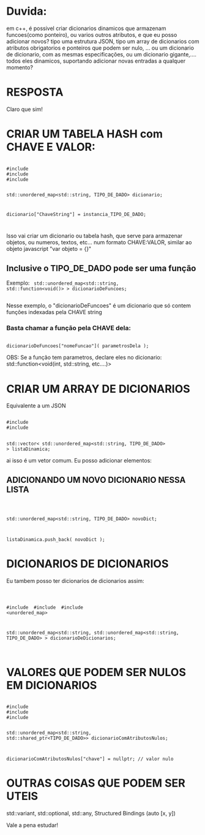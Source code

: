 # Duvida:
em c++, é possivel criar dicionarios dinamicos que armazenam funcoes(como ponteiro), ou varios outros atributos, e que eu posso adicionar novos? tipo uma estrutura JSON, tipo um array de dicionarios com atributos obrigatorios e ponteiros que podem ser nulo, ... ou um dicionario de dicionario, com as mesmas especificações, ou um dicionario gigante,.... todos eles dinamicos, suportando adicionar novas entradas a qualquer momento?

# RESPOSTA
Claro que sim!

# CRIAR UM TABELA HASH com CHAVE E VALOR: 
<code>
#include <memory>
#include <iostream>
#include <unordered_map>

std::unordered_map<std::string, TIPO_DE_DADO> dicionario;

dicionario["ChaveString"] = instancia_TIPO_DE_DADO;

</code>

Isso vai criar um dicionario ou tabela hash, que serve para armazenar objetos, ou numeros, textos, etc...
num formato CHAVE:VALOR, similar ao objeto javascript "var objeto = {}"


## Inclusive o TIPO_DE_DADO pode ser uma função
Exemplo:
<code>
std::unordered_map<std::string, std::function<void()> > dicionarioDeFuncoes;

</code>
Nesse exemplo, o "dicionarioDeFuncoes" é um dicionario que só contem funções indexadas pela CHAVE string

### Basta chamar a função pela CHAVE dela:
<code>
dicionarioDeFuncoes["nomeFuncao"]( parametrosDela );
</code>

OBS: Se a função tem parametros, declare eles no dicionario: std::function<void(int, std::string, etc....)>


# CRIAR UM ARRAY DE DICIONARIOS
Equivalente a um JSON

<code>
#include <unordered_map>
#include <vector>

std::vector< std::unordered_map<std::string, TIPO_DE_DADO> > listaDinamica;
</code>

ai isso é um vetor comum.
Eu posso adicionar elementos:

## ADICIONANDO UM NOVO DICIONARIO NESSA LISTA
<code>

std::unordered_map<std::string, TIPO_DE_DADO> novoDict;

listaDinamica.push_back( novoDict );
</code>



# DICIONARIOS DE DICIONARIOS
Eu tambem posso ter dicionarios de dicionarios assim:

<code>

#include <memory>
#include <iostream>
#include <unordered_map>

std::unordered_map<std::string, std::unordered_map<std::string, TIPO_DE_DADO> > dicionarioDeDicionarios;

</code>



# VALORES QUE PODEM SER NULOS EM DICIONARIOS
<code>
#include <memory>
#include <iostream>
#include <unordered_map>

std::unordered_map<std::string, std::shared_ptr<TIPO_DE_DADO>> dicionarioComAtributosNulos;

dicionarioComAtributosNulos["chave"] = nullptr; // valor nulo
</code>



# OUTRAS COISAS QUE PODEM SER UTEIS
std::variant,
std::optional,
std::any,
Structured Bindings (auto [x, y])

Vale a pena estudar!